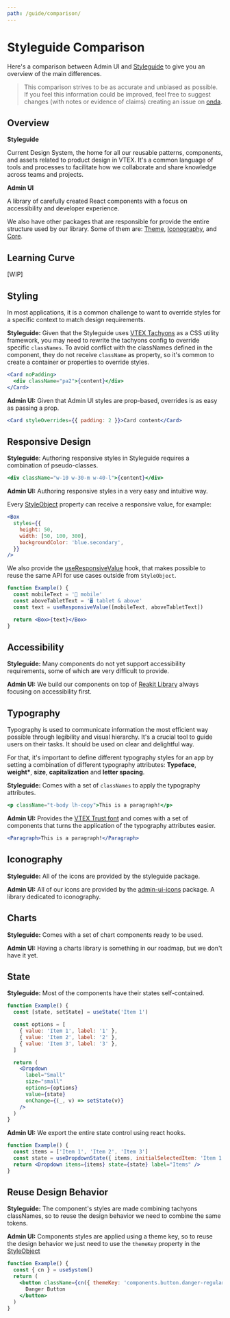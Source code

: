 ```yaml
---
path: /guide/comparison/
---
```


# Styleguide Comparison

Here's a comparison between Admin UI and [Styleguide](https://styleguide.vtex.com/) to give you an overview of the main differences.

<blockquote palette="blue">

This comparison strives to be as accurate and unbiased as possible. If you feel this information could be improved, feel free to suggest changes (with notes or evidence of claims) creating an issue on [onda](https://github.com/vtex/onda).

</blockquote>

## Overview

**Styleguide**

Current Design System, the home for all our reusable patterns, components, and assets related to product design in VTEX. It's a common language of tools and processes to facilitate how we collaborate and share knowledge across teams and projects.

**Admin UI**

A library of carefully created React components with a focus on accessibility and developer experience.

We also have other packages that are responsible for provide the entire structure used by our library. Some of them are: [Theme](/theming/default-theme/), [Iconography](/packages/admin-ui-icons/), and [Core](/packages/admin-core).

## Learning Curve

[WIP]

## Styling

In most applications, it is a common challenge to want to override styles for a specific context to match design requirements.

**Styleguide:** Given that the Styleguide uses [VTEX Tachyons](https://vtex.github.io/vtex-tachyons/) as a CSS utility framework, you may need to rewrite the tachyons config to override specific `classNames`. To avoid conflict with the classNames defined in the component, they do not receive `className` as property, so it's common to create a container or properties to override styles.

```jsx isStatic
<Card noPadding>
  <div className="pa2">{content}</div>
</Card>
```

**Admin UI:** Given that Admin UI styles are prop-based, overrides is as easy as passing a prop.

```jsx
<Card styleOverrides={{ padding: 2 }}>Card content</Card>
```

## Responsive Design

**Styleguide**: Authoring responsive styles in Styleguide requires a combination of pseudo-classes.

```jsx isStatic
<div className="w-10 w-30-m w-40-l">{content}</div>
```

**Admin UI:** Authoring responsive styles in a very easy and intuitive way.

Every [StyleObject](/theming/style-object/) property can receive a responsive value, for example:

```jsx
<Box
  styles={{
    height: 50,
    width: [50, 100, 300],
    backgroundColor: 'blue.secondary',
  }}
/>
```

We also provide the [useResponsiveValue](/hooks/use-responsive-value/) hook, that makes possible to reuse the same API for use cases outside from `StyleObject`.

```jsx
function Example() {
  const mobileText = '📱 mobile'
  const aboveTabletText = '🖥 tablet & above'
  const text = useResponsiveValue([mobileText, aboveTabletText])

  return <Box>{text}</Box>
}
```

## Accessibility

**Styleguide:** Many components do not yet support accessibility requirements, some of which are very difficult to provide.

**Admin UI:** We build our components on top of [Reakit Library](http://reakit.io/) always focusing on accessibility first.

## Typography

Typography is used to communicate information the most efficient way possible through legibility and visual hierarchy. It's a crucial tool to guide users on their tasks. It should be used on clear and delightful way.

For that, it's important to define different typography styles for an app by setting a combination of different typography attributes: **Typeface**, **weight\***, **size**, **capitalization** and **letter spacing**.

**Styleguide:** Comes with a set of `classNames` to apply the typography attributes.

```jsx isStatic
<p className="t-body lh-copy">This is a paragraph!</p>
```

**Admin UI:** Provides the [VTEX Trust font](/typography/introduction/#variable-fonts) and comes with a set of components that turns the application of the typography attributes easier.

```jsx
<Paragraph>This is a paragraph!</Paragraph>
```

## Iconography

**Styleguide:** All of the icons are provided by the styleguide package.

**Admin UI:** All of our icons are provided by the [admin-ui-icons](/packages/admin-ui-icons/) package. A library dedicated to iconography.

## Charts

**Styleguide:** Comes with a set of chart components ready to be used.

**Admin UI:** Having a charts library is something in our roadmap, but we don't have it yet.

## State

**Styleguide:** Most of the components have their states self-contained.

```jsx isStatic
function Example() {
  const [state, setState] = useState('Item 1')

  const options = [
    { value: 'Item 1', label: '1' },
    { value: 'Item 2', label: '2' },
    { value: 'Item 3', label: '3' },
  ]

  return (
    <Dropdown
      label="Small"
      size="small"
      options={options}
      value={state}
      onChange={(_, v) => setState(v)}
    />
  )
}
```

**Admin UI:** We export the entire state control using react hooks.

```jsx
function Example() {
  const items = ['Item 1', 'Item 2', 'Item 3']
  const state = useDropdownState({ items, initialSelectedItem: 'Item 1' })
  return <Dropdown items={items} state={state} label="Items" />
}
```

## Reuse Design Behavior

**Styleguide:** The component's styles are made combining tachyons classNames, so to reuse the design behavior we need to combine the same tokens.

**Admin UI:** Components styles are applied using a theme key, so to reuse the design behavior we just need to use the `themeKey` property in the [StyleObject](/theming/style-object/)

```jsx
function Example() {
  const { cn } = useSystem()
  return (
    <button className={cn({ themeKey: 'components.button.danger-regular' })}>
      Danger Button
    </button>
  )
}
```
